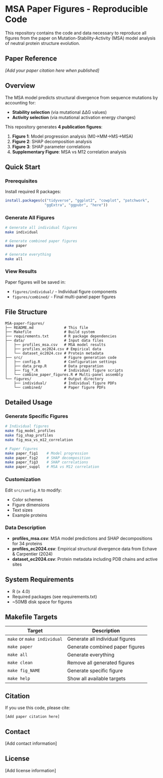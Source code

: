 # MSA Paper Figures - Reproducible Code

This repository contains the code and data necessary to reproduce all figures from the paper on Mutation-Stability-Activity (MSA) model analysis of neutral protein structure evolution.

## Paper Reference

*[Add your paper citation here when published]*

## Overview

The MSA model predicts structural divergence from sequence mutations by accounting for:
- **Stability selection** (via mutational ΔΔG values)  
- **Activity selection** (via mutational activation energy changes)

This repository generates **4 publication figures**:
1. **Figure 1**: Model progression analysis (M0→MM→MS→MSA)
2. **Figure 2**: SHAP decomposition analysis 
3. **Figure 3**: SHAP parameter correlations
4. **Supplementary Figure**: MSA vs M12 correlation analysis

## Quick Start

### Prerequisites

Install required R packages:
```r
install.packages(c("tidyverse", "ggplot2", "cowplot", "patchwork", 
                  "ggExtra", "ggpubr", "here"))
```

### Generate All Figures

```bash
# Generate all individual figures
make individual

# Generate combined paper figures  
make paper

# Generate everything
make all
```

### View Results

Paper figures will be saved in:
- `figures/individual/` - Individual figure components
- `figures/combined/` - Final multi-panel paper figures

## File Structure

```
MSA-paper-figures/
├── README.md              # This file
├── Makefile               # Build system
├── requirements.txt       # R package dependencies
├── data/                  # Input data files
│   ├── profiles_msa.csv   # MSA model results
│   ├── profiles_ec2024.csv # Empirical data
│   └── dataset_ec2024.csv # Protein metadata
├── src/                   # Figure generation code
│   ├── config.R           # Configuration settings
│   ├── data_prep.R        # Data preparation
│   ├── fig_*.R            # Individual figure scripts
│   └── combine_paper_figures.R # Multi-panel assembly
└── figures/               # Output directory
    ├── individual/        # Individual figure PDFs
    └── combined/          # Paper figure PDFs
```

## Detailed Usage

### Generate Specific Figures

```bash
# Individual figures
make fig_model_profiles
make fig_shap_profiles
make fig_msa_vs_m12_correlation

# Paper figures
make paper_fig1    # Model progression
make paper_fig2    # SHAP decomposition  
make paper_fig3    # SHAP correlations
make paper_suppl   # MSA vs M12 correlation
```

### Customization

Edit `src/config.R` to modify:
- Color schemes
- Figure dimensions
- Text sizes
- Example proteins

### Data Description

- **profiles_msa.csv**: MSA model predictions and SHAP decompositions for 34 proteins
- **profiles_ec2024.csv**: Empirical structural divergence data from Echave & Carpentier (2024)
- **dataset_ec2024.csv**: Protein metadata including PDB chains and active sites

## System Requirements

- R (≥ 4.0)
- Required packages (see requirements.txt)
- ~50MB disk space for figures

## Makefile Targets

| Target | Description |
|--------|-------------|
| `make` or `make individual` | Generate all individual figures |
| `make paper` | Generate combined paper figures |
| `make all` | Generate everything |
| `make clean` | Remove all generated figures |
| `make fig_NAME` | Generate specific figure |
| `make help` | Show all available targets |

## Citation

If you use this code, please cite:

```
[Add paper citation here]
```

## Contact

[Add contact information]

## License

[Add license information]